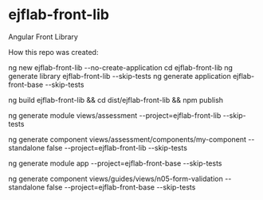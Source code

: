 # ejflab-front-lib
Angular Front Library

How this repo was created:

ng new ejflab-front-lib --no-create-application
cd ejflab-front-lib
ng generate library ejflab-front-lib --skip-tests
ng generate application ejflab-front-base --skip-tests


ng build ejflab-front-lib && cd dist/ejflab-front-lib && npm publish


ng generate module views/assessment --project=ejflab-front-lib --skip-tests

ng generate component views/assessment/components/my-component --standalone false --project=ejflab-front-lib --skip-tests

ng generate module app --project=ejflab-front-base --skip-tests

ng generate component views/guides/views/n05-form-validation --standalone false --project=ejflab-front-base --skip-tests